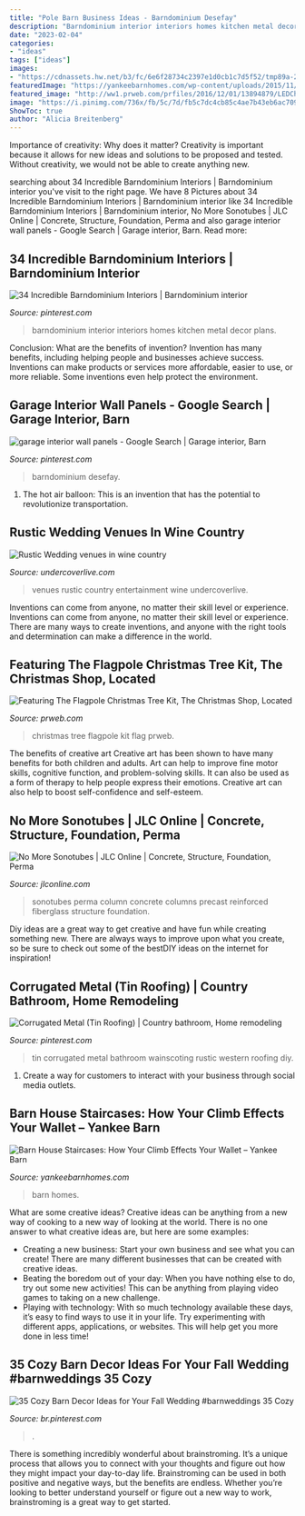 ```yaml
---
title: "Pole Barn Business Ideas - Barndominium Desefay"
description: "Barndominium interior interiors homes kitchen metal decor plans"
date: "2023-02-04"
categories:
- "ideas"
tags: ["ideas"]
images:
- "https://cdnassets.hw.net/b3/fc/6e6f28734c2397e1d0cb1c7d5f52/tmp89a-2etmp-tcm96-1758507.jpg"
featuredImage: "https://yankeebarnhomes.com/wp-content/uploads/2015/11/2.jpg"
featured_image: "http://ww1.prweb.com/prfiles/2016/12/01/13894879/LEDChristmasTreead.png"
image: "https://i.pinimg.com/736x/fb/5c/7d/fb5c7dc4cb85c4ae7b43eb6ac7091ede.jpg"
ShowToc: true
author: "Alicia Breitenberg"
---
```



Importance of creativity: Why does it matter?
Creativity is important because it allows for new ideas and solutions to be proposed and tested. Without creativity, we would not be able to create anything new.

	

		
searching about 34 Incredible Barndominium Interiors | Barndominium interior you've visit to the right page. We have 8 Pictures about 34 Incredible Barndominium Interiors | Barndominium interior like 34 Incredible Barndominium Interiors | Barndominium interior, No More Sonotubes | JLC Online | Concrete, Structure, Foundation, Perma and also garage interior wall panels - Google Search | Garage interior, Barn. Read more:
		
    
## 34 Incredible Barndominium Interiors | Barndominium Interior

<img loading=lazy src="https://i.pinimg.com/736x/fb/5c/7d/fb5c7dc4cb85c4ae7b43eb6ac7091ede.jpg" onerror="this.onerror=null;this.src='https://tse4.mm.bing.net/th?id=OIP.seoNEscsaGiVxx2cl8cZMQHaEn&amp;pid=15.1';" alt="34 Incredible Barndominium Interiors | Barndominium interior">

_Source: pinterest.com_

>barndominium interior interiors homes kitchen metal decor plans. 

	

Conclusion: What are the benefits of invention?
Invention has many benefits, including helping people and businesses achieve success. Inventions can make products or services more affordable, easier to use, or more reliable. Some inventions even help protect the environment.

    
## Garage Interior Wall Panels - Google Search | Garage Interior, Barn

<img loading=lazy src="https://i.pinimg.com/736x/6a/df/19/6adf19f713c4d631ab5f1d3b26527248.jpg" onerror="this.onerror=null;this.src='https://tse3.mm.bing.net/th?id=OIP.lrdzM8EzPBw1pXd53BFj4gHaJ3&amp;pid=15.1';" alt="garage interior wall panels - Google Search | Garage interior, Barn">

_Source: pinterest.com_

>barndominium desefay. 

	

1. The hot air balloon: This is an invention that has the potential to revolutionize transportation.

    
## Rustic Wedding Venues In Wine Country

<img loading=lazy src="http://undercoverlive.com/wp-content/uploads/2014/08/20140719_1625371.jpg" onerror="this.onerror=null;this.src='https://tse1.mm.bing.net/th?id=OIP.g1AjUbGy3XW7i60hxLtl5gHaFj&amp;pid=15.1';" alt="Rustic Wedding venues in wine country">

_Source: undercoverlive.com_

>venues rustic country entertainment wine undercoverlive. 

	

Inventions can come from anyone, no matter their skill level or experience.
Inventions can come from anyone, no matter their skill level or experience. There are many ways to create inventions, and anyone with the right tools and determination can make a difference in the world.

    
## Featuring The Flagpole Christmas Tree Kit, The Christmas Shop, Located

<img loading=lazy src="http://ww1.prweb.com/prfiles/2016/12/01/13894879/LEDChristmasTreead.png" onerror="this.onerror=null;this.src='https://tse1.mm.bing.net/th?id=OIP.AdQmrFRUPQ1jSibBH756UQChEs&amp;pid=15.1';" alt="Featuring The Flagpole Christmas Tree Kit, The Christmas Shop, Located">

_Source: prweb.com_

>christmas tree flagpole kit flag prweb. 

	

The benefits of creative art
Creative art has been shown to have many benefits for both children and adults. Art can help to improve fine motor skills, cognitive function, and problem-solving skills. It can also be used as a form of therapy to help people express their emotions. Creative art can also help to boost self-confidence and self-esteem.

    
## No More Sonotubes | JLC Online | Concrete, Structure, Foundation, Perma

<img loading=lazy src="https://cdnassets.hw.net/b3/fc/6e6f28734c2397e1d0cb1c7d5f52/tmp89a-2etmp-tcm96-1758507.jpg" onerror="this.onerror=null;this.src='https://tse1.mm.bing.net/th?id=OIP.R5JZOrlqhfabE-wZpbTCwQHaE8&amp;pid=15.1';" alt="No More Sonotubes | JLC Online | Concrete, Structure, Foundation, Perma">

_Source: jlconline.com_

>sonotubes perma column concrete columns precast reinforced fiberglass structure foundation. 

	

Diy ideas are a great way to get creative and have fun while creating something new. There are always ways to improve upon what you create, so be sure to check out some of the bestDIY ideas on the internet for inspiration!

    
## Corrugated Metal (Tin Roofing) | Country Bathroom, Home Remodeling

<img loading=lazy src="https://i.pinimg.com/originals/1e/ff/10/1eff10d0b8a5fccddc35cce879901352.jpg" onerror="this.onerror=null;this.src='https://tse3.mm.bing.net/th?id=OIP.DCUg4xUoXNb8sITC8wOaCgHaLH&amp;pid=15.1';" alt="Corrugated Metal (Tin Roofing) | Country bathroom, Home remodeling">

_Source: pinterest.com_

>tin corrugated metal bathroom wainscoting rustic western roofing diy. 

	

1. Create a way for customers to interact with your business through social media outlets.

    
## Barn House Staircases: How Your Climb Effects Your Wallet – Yankee Barn

<img loading=lazy src="https://yankeebarnhomes.com/wp-content/uploads/2015/11/2.jpg" onerror="this.onerror=null;this.src='https://tse2.mm.bing.net/th?id=OIP.Pj0tZj--tkMCw3TPeKgDnAHaEw&amp;pid=15.1';" alt="Barn House Staircases: How Your Climb Effects Your Wallet – Yankee Barn">

_Source: yankeebarnhomes.com_

>barn homes. 

	

What are some creative ideas?
Creative ideas can be anything from a new way of cooking to a new way of looking at the world. There is no one answer to what creative ideas are, but here are some examples: 
- Creating a new business: Start your own business and see what you can create! There are many different businesses that can be created with creative ideas.
- Beating the boredom out of your day: When you have nothing else to do, try out some new activities! This can be anything from playing video games to taking on a new challenge.
- Playing with technology: With so much technology available these days, it’s easy to find ways to use it in your life. Try experimenting with different apps, applications, or websites. This will help get you more done in less time!

    
## 35 Cozy Barn Decor Ideas For Your Fall Wedding #barnweddings 35 Cozy

<img loading=lazy src="https://i.pinimg.com/736x/0d/77/f0/0d77f05306e428739b1a02761ac5d4fc.jpg" onerror="this.onerror=null;this.src='https://tse1.mm.bing.net/th?id=OIP.pcnbtuNt-x4HWIy7uoE6OAHaJ8&amp;pid=15.1';" alt="35 Cozy Barn Decor Ideas for Your Fall Wedding #barnweddings 35 Cozy">

_Source: br.pinterest.com_

>. 

	

There is something incredibly wonderful about brainstroming. It’s a unique process that allows you to connect with your thoughts and figure out how they might impact your day-to-day life. Brainstroming can be used in both positive and negative ways, but the benefits are endless. Whether you’re looking to better understand yourself or figure out a new way to work, brainstroming is a great way to get started.

